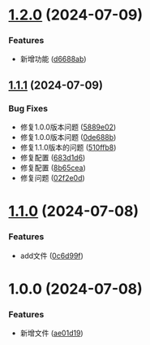 # [1.2.0](https://github.com/hibehero/semver-demo/compare/v1.1.0...v1.2.0) (2024-07-09)


### Features

* 新增功能 ([d6688ab](https://github.com/hibehero/semver-demo/commit/d6688abe3c1a3ff98fc0ae64300b8630145d5a95))
## [1.1.1](https://github.com/hibehero/semver-demo/compare/v1.1.0...v1.1.1) (2024-07-09)


### Bug Fixes

* 修复1.0.0版本问题 ([5889e02](https://github.com/hibehero/semver-demo/commit/5889e02a6b68e1ed37ddc1d1a4b891d0968807db))
* 修复1.0.0版本问题 ([0de688b](https://github.com/hibehero/semver-demo/commit/0de688b321e898f15fdd3a79247234cf24feab74))
* 修复1.1.0版本的问题 ([510ffb8](https://github.com/hibehero/semver-demo/commit/510ffb855f1b926da75f88875d43358cfdea10bd))
* 修复配置 ([683d1d6](https://github.com/hibehero/semver-demo/commit/683d1d621f3462beb86128c126d009ed7b726d2b))
* 修复配置 ([8b65cea](https://github.com/hibehero/semver-demo/commit/8b65ceadd033126e4e428596723095ce721046ff))
* 修复问题 ([02f2e0d](https://github.com/hibehero/semver-demo/commit/02f2e0dbf387478d26b3b65f0e29a1dea8854ce0))

# [1.1.0](https://github.com/hibehero/semver-demo/compare/v1.0.0...v1.1.0) (2024-07-08)


### Features

* add文件 ([0c6d99f](https://github.com/hibehero/semver-demo/commit/0c6d99f448433cfc8beedfcbd35803bd287885af))

# 1.0.0 (2024-07-08)


### Features

* 新增文件 ([ae01d19](https://github.com/hibehero/semver-demo/commit/ae01d19e1be4104ee3e736e7e04cc1a6ebdd2d68))
